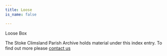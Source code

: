 ```yaml
---
title: Loose
is_name: false

---
```


Loose Box


The Stoke Climsland Parish Archive holds material under this index entry. To find out more please [contact us](/contact/)
